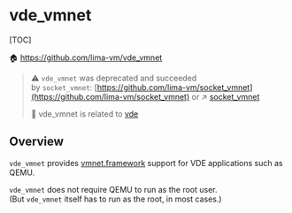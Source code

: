 # vde_vmnet

[TOC]



🏠 https://github.com/lima-vm/vde_vmnet

> ⚠ `vde_vmnet` was deprecated and succeeded by `socket_vmnet`: [https://github.com/lima-vm/socket_vmnet](https://github.com/lima-vm/socket_vmnet)
> or ↗ [socket_vmnet](socket_vmnet.md)
> 
> 🙈 vde_vmnet is related to [vde](vde.md)



## Overview
`vde_vmnet` provides [vmnet.framework](https://developer.apple.com/documentation/vmnet) support for VDE applications such as QEMU.

`vde_vmnet` does not require QEMU to run as the root user.
(But `vde_vmnet` itself has to run as the root, in most cases.)


